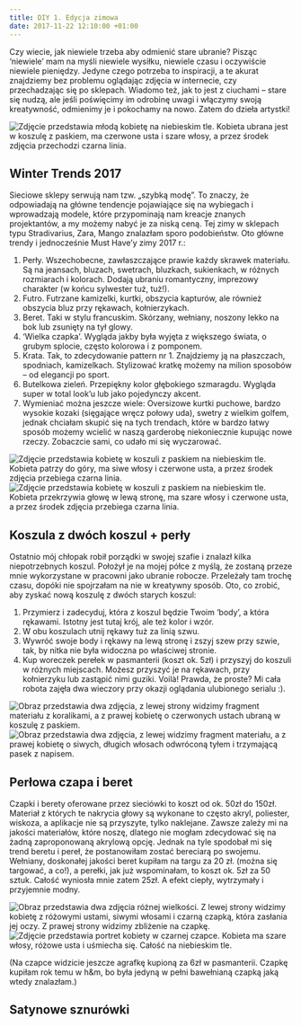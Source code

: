 ```yaml
---
title: DIY 1. Edycja zimowa
date: 2017-11-22 12:10:00 +01:00
---
```


<olela-narrative>
Czy wiecie, jak niewiele trzeba aby odmienić stare ubranie? Pisząc ‘niewiele’ mam na myśli niewiele wysiłku, niewiele czasu i oczywiście niewiele pieniędzy. Jedyne czego potrzeba to inspiracji, a te akurat znajdziemy bez problemu oglądając zdjęcia w internecie, czy przechadzając się po sklepach. Wiadomo też, jak to jest z ciuchami – stare się nudzą, ale jeśli poświęcimy im odrobinę uwagi i włączymy swoją kreatywność, odmienimy je i pokochamy na nowo. Zatem do dzieła artystki!
</olela-narrative>

![Zdjęcie przedstawia młodą kobietę na niebieskim tle. Kobieta ubrana jest w koszulę z paskiem, ma czerwone usta i szare włosy, a przez środek zdjęcia przechodzi czarna linia.](https://ello-direct-uploads.s3.amazonaws.com/uploads/f1be1d0e-8b70-454f-be77-72c5831c97e0/ello-8ee042b5-0e7f-4c70-b90a-5c2de358430e.jpeg)

## Winter Trends 2017

Sieciowe sklepy serwują nam tzw. „szybką modę”. To znaczy, że odpowiadają na główne tendencje pojawiające się na wybiegach i wprowadzają modele, które przypominają nam kreacje znanych projektantów, a my możemy nabyć je za niską ceną. Tej zimy w sklepach typu Stradivarius, Zara, Mango znalazłam sporo podobieństw. Oto główne trendy i jednocześnie Must Have’y zimy 2017 r.:

1. Perły. Wszechobecne, zawłaszczające prawie każdy skrawek materiału. Są na jeansach, bluzach, swetrach, bluzkach, sukienkach, w różnych rozmiarach i kolorach. Dodają ubraniu romantyczny, imprezowy charakter (w końcu sylwester tuż, tuż!).
2. Futro. Futrzane kamizelki, kurtki, obszycia kapturów, ale również obszycia bluz przy rękawach, kołnierzykach.
3. Beret. Taki w stylu francuskim. Skórzany, wełniany, noszony lekko na bok lub zsunięty na tył glowy.
4. ‘Wielka czapka’. Wygląda jakby była wyjęta z większego świata, o grubym splocie, często kolorowa i z pomponem.
5. Krata. Tak, to zdecydowanie pattern nr 1. Znajdziemy ją na płaszczach, spodniach, kamizelkach. Stylizować kratkę możemy na milion sposobów – od elegancji po sport.
6. Butelkowa zieleń. Przepiękny kolor głębokiego szmaragdu. Wygląda super w total look’u lub jako pojedynczy akcent. 
7. Wymieniać można jeszcze wiele: Oversizowe kurtki puchowe, bardzo wysokie kozaki (sięgające wręcz połowy uda), swetry z wielkim golfem, jednak chciałam skupić się na tych trendach, które w bardzo łatwy sposób możemy wcielić w naszą garderobę niekoniecznie kupując nowe rzeczy. Zobaczcie sami, co udało mi się wyczarować.

![Zdjęcie przedstawia kobietę w koszuli z paskiem na niebieskim tle. Kobieta patrzy do góry, ma siwe włosy i czerwone usta, a przez środek zdjęcia przebiega czarna linia.](https://assets0.ello.co/uploads/asset/attachment/6573107/ello-optimized-c2a4b0f9.jpg)
![Zdjęcie przedstawia kobietę w koszuli z paskiem na niebieskim tle. Kobieta przekrzywia głowę w lewą stronę, ma szare włosy i czerwone usta, a przez środek zdjęcia przebiega czarna linia.](https://assets0.ello.co/uploads/asset/attachment/6573109/ello-optimized-60b8b9ad.jpg)

## Koszula z dwóch koszul + perły 

Ostatnio mój chłopak robił porządki w swojej szafie i znalazł kilka niepotrzebnych koszul. Położył je na mojej półce z myślą, że zostaną przeze mnie wykorzystane w pracowni jako ubranie robocze. Przeleżały tam trochę czasu, dopóki nie spojrzałam na nie w kreatywny sposób. Oto, co zrobić, aby zyskać nową koszulę z dwóch starych koszul:
1. Przymierz i zadecyduj, która z koszul będzie Twoim ‘body’, a która rękawami. Istotny jest tutaj krój, ale też kolor i wzór.
2. W obu koszulach utnij rękawy tuż za linią szwu.
3. Wywróć swoje body i rękawy na lewą stronę i zszyj szew przy szwie, tak, by nitka nie była widoczna po właściwej stronie.
4. Kup woreczek perełek w pasmanterii (koszt ok. 5zł) i przyszyj do koszuli w różnych miejscach. Możesz przyszyć je na rękawach, przy kołnierzyku lub zastąpić nimi guziki.
Voilà! Prawda, że proste? Mi cała robota zajęła dwa wieczory przy okazji oglądania ulubionego serialu :).

![Obraz przedstawia dwa zdjęcia, z lewej strony widzimy fragment materiału z koralikami, a z prawej kobietę o czerwonych ustach ubraną w koszulę z paskiem.](https://assets2.ello.co/uploads/asset/attachment/6573110/ello-optimized-4c3f9fec.jpg)
![Obraz przedstawia dwa zdjęcia, z lewej widzimy fragment materiału, a z prawej kobietę o siwych, długich włosach odwróconą tyłem i trzymającą pasek z napisem.](https://assets0.ello.co/uploads/asset/attachment/6573111/ello-optimized-a45bf635.jpg)

## Perłowa czapa i beret

Czapki i berety oferowane przez sieciówki to koszt od ok. 50zł do 150zł. Materiał z których te nakrycia głowy są wykonane to często akryl, poliester, wiskoza, a aplikacje nie są przyszyte, tylko naklejane. Zawsze zależy mi na jakości materiałów, które noszę, dlatego nie mogłam zdecydować się na żadną zaproponowaną akrylową opcję. Jednak na tyle spodobał mi się trend beretu i pereł, że postanowiłam zostać bereciarą po swojemu. Wełniany, doskonałej jakości beret kupiłam na targu za 20 zł. (można się targować, a co!), a perełki, jak już wspominałam, to koszt ok. 5zł za 50 sztuk. Całość wyniosła mnie zatem 25zł. A efekt ciepły, wytrzymały i przyjemnie modny.

![Obraz przedstawia dwa zdjęcia różnej wielkości. Z lewej strony widzimy kobietę z różowymi ustami, siwymi włosami i czarną czapką, która zasłania jej oczy. Z prawej strony widzimy zbliżenie na czapkę.](https://assets0.ello.co/uploads/asset/attachment/6573112/ello-optimized-a662d1a3.jpg)
![Zdjęcie przedstawia portret kobiety w czarnej czapce. Kobieta ma szare włosy, różowe usta i uśmiecha się. Całość na niebieskim tle.](https://assets1.ello.co/uploads/asset/attachment/6573116/ello-optimized-8d89fded.jpg)

(Na czapce widzicie jeszcze agrafkę kupioną za 6zł w pasmanterii. Czapkę kupiłam rok temu w h&m, bo była jedyną w pełni bawełnianą czapką jaką wtedy znalazłam.)

## Satynowe sznurówki

